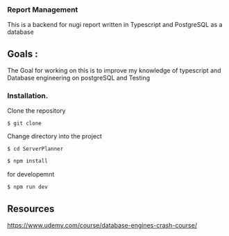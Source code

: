 ### Report Management

This is a backend for nugi report written in Typescript and PostgreSQL as a database

## Goals :

The Goal for working on this is to improve my knowledge of typescript and Database engineering on postgreSQL and Testing

### Installation.

Clone the repository

```
$ git clone
```

Change directory into the project

```
$ cd ServerPlanner
```

```bash
$ npm install
```

for developemnt

```bash
$ npm run dev
```

## Resources

https://www.udemy.com/course/database-engines-crash-course/
